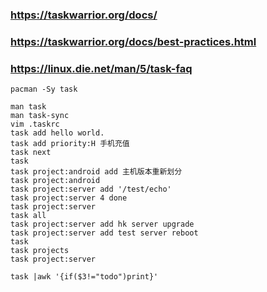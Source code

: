
### https://taskwarrior.org/docs/
### https://taskwarrior.org/docs/best-practices.html
### https://linux.die.net/man/5/task-faq

    pacman -Sy task

    man task
    man task-sync
    vim .taskrc
    task add hello world.
    task add priority:H 手机充值
    task next
    task
    task project:android add 主机版本重新划分
    task project:android
    task project:server add '/test/echo'
    task project:server 4 done
    task project:server
    task all
    task project:server add hk server upgrade
    task project:server add test server reboot
    task
    task projects
    task project:server

    task |awk '{if($3!="todo")print}'
